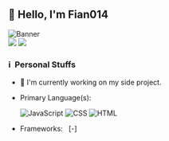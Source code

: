 ## 👋 Hello, I'm Fian014


![Banner](https://fian014.site/assets/img/yui.webp) <br />
[<img src="https://img.shields.io/badge/instagram-%23E4405F.svg?&style=for-the-badge&logo=instagram&logoColor=white">](https://instagram.com/fiannn14_)
[<img src="https://img.shields.io/badge/twitter-1DA1F2.svg?&style=for-the-badge&logo=twitter&logoColor=white">](https://twitter.com/fiannnn14)

### ℹ &nbsp;Personal Stuffs
<!-- - 💻 I’m studying to be a Front-End Developer -->
- 🌱 I'm currently working on my side project.
- Primary Language(s): &nbsp;

  ![JavaScript](https://img.shields.io/badge/JavaScript-323330?style=for-the-badge&logo=javascript&logoColor=F7DF1E)
  ![CSS](https://img.shields.io/badge/CSS3-1572B6?style=for-the-badge&logo=css3&logoColor=white)
  ![HTML](https://img.shields.io/badge/HTML5-E34F26?style=for-the-badge&logo=html5&logoColor=white)
- Frameworks: &nbsp; [-]

 <!-- ![React](https://img.shields.io/badge/React-61DAFB?style=for-the-badge&logo=React&logoColor=black)
  ![Tailwind](https://img.shields.io/badge/Tailwind-06B6D4?style=for-the-badge&logo=tailwindcss&logoColor=white) -->
<!-- 
### 📎 &nbsp;GitHub Analytics
---

![Fian014 GitHub stats](https://github-readme-stats.vercel.app/api?username=FianEunoia&show_icons=true&theme=tokyonight)

[![Fian014 Top Languages](https://github-readme-stats.vercel.app/api/top-langs?username=fianeunoia&layout=compact&theme=tokyonight)](https://github-readme-stats.vercel.app)
 -->
